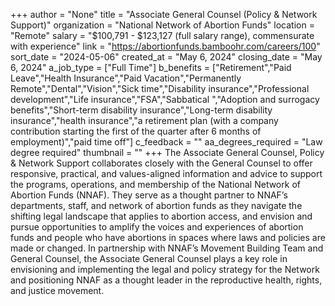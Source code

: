 +++
author = "None"
title = "Associate General Counsel (Policy & Network Support)"
organization = "National Network of Abortion Funds"
location = "Remote"
salary = "$100,791 - $123,127 (full salary range), commensurate with experience"
link = "https://abortionfunds.bamboohr.com/careers/100"
sort_date = "2024-05-06"
created_at = "May 6, 2024"
closing_date = "May 6, 2024"
a_job_type = ["Full Time"]
b_benefits = ["Retirement","Paid Leave","Health Insurance","Paid Vacation","Permanently Remote","Dental","Vision","Sick time","Disability insurance","Professional development","Life insurance","FSA","Sabbatical ","Adoption and surrogacy benefits","Short-term disability insurance","Long-term disability insurance","health insurance","a retirement plan (with a company contribution starting the first of the quarter after 6 months of employment)","paid time off"]
c_feedback = ""
aa_degrees_required = "Law degree required"
thumbnail = ""
+++
The Associate General Counsel, Policy & Network Support collaborates closely with the General Counsel to offer responsive, practical, and values-aligned information and advice to support the programs, operations, and membership of the National Network of Abortion Funds (NNAF). They serve as a thought partner to NNAF’s departments, staff, and network of abortion funds as they navigate the shifting legal landscape that applies to abortion access, and envision and pursue opportunities to amplify the voices and experiences of abortion funds and people who have abortions in spaces where laws and policies are made or changed. In partnership with NNAF’s Movement Building Team and General Counsel, the Associate General Counsel plays a key role in envisioning and implementing the legal and policy strategy for the Network and positioning NNAF as a thought leader in the reproductive health, rights, and justice movement.